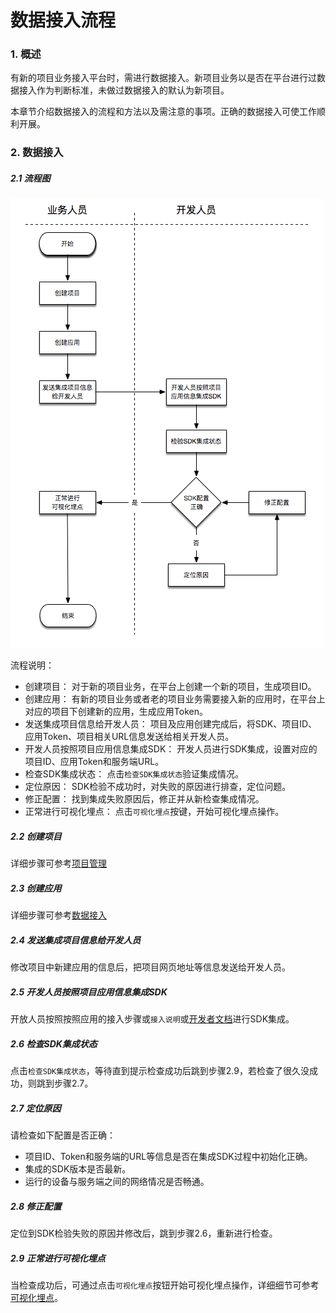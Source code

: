 # 数据接入流程

### 1. 概述

有新的项目业务接入平台时，需进行数据接入。新项目业务以是否在平台进行过数据接入作为判断标准，未做过数据接入的默认为新项目。

本章节介绍数据接入的流程和方法以及需注意的事项。正确的数据接入可使工作顺利开展。

### 2. 数据接入

##### 2.1 流程图

![](/assets/example/data-access-flow.png)

流程说明：
* 创建项目： 对于新的项目业务，在平台上创建一个新的项目，生成项目ID。
* 创建应用： 有新的项目业务或者老的项目业务需要接入新的应用时，在平台上对应的项目下创建新的应用，生成应用Token。
* 发送集成项目信息给开发人员： 项目及应用创建完成后，将SDK、项目ID、应用Token、项目相关URL信息发送给相关开发人员。
* 开发人员按照项目应用信息集成SDK： 开发人员进行SDK集成，设置对应的项目ID、应用Token和服务端URL。
* 检查SDK集成状态： 点击`检查SDK集成状态`验证集成情况。
* 定位原因： SDK检验不成功时，对失败的原因进行排查，定位问题。
* 修正配置： 找到集成失败原因后，修正并从新检查集成情况。
* 正常进行可视化埋点： 点击`可视化埋点`按键，开始可视化埋点操作。

##### 2.2 创建项目

详细步骤可参考[项目管理](/manage-data/manage-projects.md)

##### 2.3 创建应用

详细步骤可参考[数据接入](/manage-data/data-access/README.md)

##### 2.4 发送集成项目信息给开发人员

修改项目中新建应用的信息后，把项目网页地址等信息发送给开发人员。

##### 2.5 开发人员按照项目应用信息集成SDK

开放人员按照按照应用的接入步骤或`接入说明`或[开发者文档](developer/README.md)进行SDK集成。

##### 2.6 检查SDK集成状态

点击`检查SDK集成状态`，等待直到提示检查成功后跳到步骤2.9，若检查了很久没成功，则跳到步骤2.7。

##### 2.7 定位原因

请检查如下配置是否正确：

* 项目ID、Token和服务端的URL等信息是否在集成SDK过程中初始化正确。
* 集成的SDK版本是否最新。
* 运行的设备与服务端之间的网络情况是否畅通。

##### 2.8 修正配置

定位到SDK检验失败的原因并修改后，跳到步骤2.6，重新进行检查。

##### 2.9 正常进行可视化埋点

当检查成功后，可通过点击`可视化埋点`按钮开始可视化埋点操作，详细细节可参考[可视化埋点](/manage-data/data-access/visual-track/README.md)。


